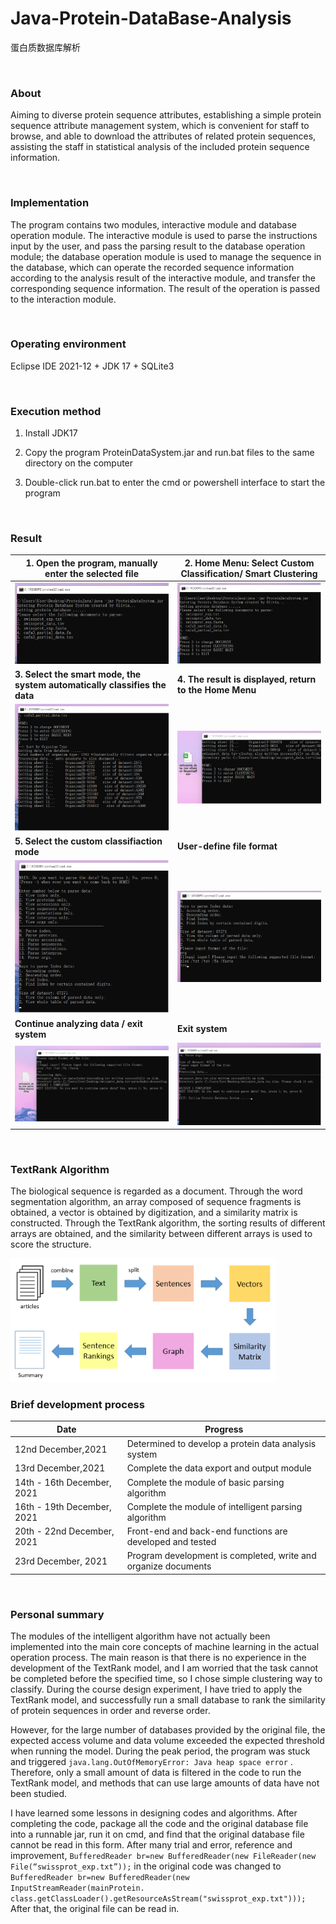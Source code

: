 # Java-Protein-DataBase-Analysis
 蛋白质数据库解析

 <br />

 ### **About**
Aiming to diverse protein sequence attributes, establishing a simple protein sequence attribute management system, which is convenient for staff to browse, and able to download the attributes of related protein sequences, assisting the staff in statistical analysis of the included protein sequence information.

<br />

### **Implementation**
The program contains two modules, interactive module and database operation module. The interactive module is used to parse the instructions input by the user, and pass the parsing result to the database operation module; the database operation module is used to manage the sequence in the database, which can operate the recorded sequence information according to the analysis result of the interactive module, and transfer the corresponding sequence information. The result of the operation is passed to the interaction module.

<br />

### **Operating environment**
Eclipse IDE 2021-12 + JDK 17 + SQLite3

<br />

### **Execution method**
1. Install JDK17

2. Copy the program ProteinDataSystem.jar and run.bat files to the same directory on the computer

3. Double-click run.bat to enter the cmd or powershell interface to start the program

<br />

### **Result**

| 1. Open the program, manually enter the selected file        | 2. Home Menu: Select Custom Classification/ Smart Clustering |
| ------------------------------------------------------------ | ------------------------------------------------------------ |
| ![image-20221018125513731](README/image-20221018125513731.png) | ![image-20221018125518992](README/image-20221018125518992.png) |
| **3. Select the smart mode, the system automatically classifies the data** | **4. The result is displayed, return to the Home Menu**      |
| ![image-20221018125523061](README/image-20221018125523061.png) | ![image-20221018125527910](README/image-20221018125527910.png) |
| **5. Select the custom classifiaction mode**                 | **User-define file format**                                  |
| ![image-20221018125551280](README/image-20221018125551280.png) | ![image-20221018125554836](README/image-20221018125554836.png) |
| **Continue analyzing data / exit system**                    | **Exit system**                                              |
| ![image-20221018125601849](README/image-20221018125601849.png) | ![image-20221018125605562](README/image-20221018125605562.png) |

<br />

### **TextRank Algorithm**

The biological sequence is regarded as a document. Through the word segmentation algorithm, an array composed of sequence fragments is obtained, a vector is obtained by digitization, and a similarity matrix is constructed. Through the TextRank algorithm, the sorting results of different arrays are obtained, and the similarity between different arrays is used to score the structure. 

<img src="README/image-20221018130437624.png" alt="image-20221018130437624" style="zoom:80%;" />

<br />

### **Brief development process**

| Date                       | Progress                                                     |
| -------------------------- | ------------------------------------------------------------ |
| 12nd December,2021         | Determined to develop a protein data analysis system         |
| 13rd December,2021         | Complete the data export and output module                   |
| 14th - 16th December, 2021 | Complete the module of basic parsing algorithm               |
| 16th - 19th December, 2021 | Complete the module of intelligent parsing algorithm         |
| 20th - 22nd December, 2021 | Front-end and back-end functions are developed and tested    |
| 23rd December, 2021        | Program development is completed, write and organize documents |

<br />

### **Personal summary**

The modules of the intelligent algorithm have not actually been implemented into the main core concepts of machine learning in the actual operation process. The main reason is that there is no experience in the development of the TextRank model, and I am worried that the task cannot be completed before the specified time, so I chose simple clustering way to classify. During the course design experiment, I have tried to apply the TextRank model, and successfully run a small database to rank the similarity of protein sequences in order and reverse order.

However, for the large number of databases provided by the original file, the expected access volume and data volume exceeded the expected threshold when running the model. During the peak period, the program was stuck and triggered `java.lang.OutOfMemoryError: Java heap space error` . Therefore, only a small amount of data is filtered in the code to run the TextRank model, and methods that can use large amounts of data have not been studied.

I have learned some lessons in designing codes and algorithms. After completing the code, package all the code and the original database file into a runnable jar, run it on cmd, and find that the original database file cannot be read in this form. After many trial and error, reference and improvement, `BufferedReader br=new BufferedReader(new FileReader(new File(“swissprot_exp.txt”));` in the original code was changed to `BufferedReader br=new BufferedReader(new InputStreamReader(mainProtein. class.getClassLoader().getResourceAsStream("swissprot_exp.txt")));` After that, the original file can be read in.

